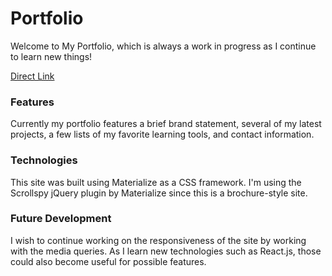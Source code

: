 # Portfolio

Welcome to My Portfolio, which is always a work in progress as I continue to learn new things!

[Direct Link](https://amfirebaugh.github.io/Portfolio/)

### Features

Currently my portfolio features a brief brand statement, several of my latest projects, a few lists of my favorite learning tools, and contact information.

### Technologies

This site was built using Materialize as a CSS framework. I'm using the Scrollspy jQuery plugin by Materialize since this is a brochure-style site.

### Future Development

I wish to continue working on the responsiveness of the site by working with the media queries. As I learn new technologies such as React.js, those could also become useful for possible features.

